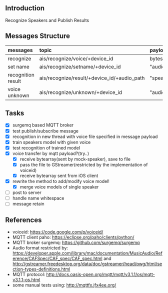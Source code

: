 ## Introduction
Recognize Speakers and Publish Results

## Messages Structure
| messages           |                          topic         |        payload    |
|:-------------------|:---------------------------------------|:------------------|
| recognize          | ais/recognize/voice/+device_id         | bytes of voice    |
| set name           | ais/recognize/setname/+device_id       | "audio_path=name" |
| recognition result | ais/recognize/result/+device_id/+audio_path  | "speaker_name"    |
| voice unknown      | ais/recognize/unknown/+device_id | "audio_path"      |

## Tasks
- [x] surgemq based MQTT broker
- [x] test publish/subscribe message
- [x] recognition in new thread with voice file specified in message payload
- [x] train speakers model with given voice
- [x] test recognition of trained model
- [x] voice transfer by mqtt payload?(try..)
    - [x] receive bytearray(sent by mock-speaker), save to file
    - [x] pass the file to GStreamer(restricted by the implementation of voiceid)
    - [x] receive bytearray sent from iOS client
- [x] rewrite the method to add/modify voice model! 
    - [x] merge voice models of single speaker
- [ ] post to server
- [ ] handle name whitespace
- [ ] message retain

## References
* voiceid: https://code.google.com/p/voiceid/
* MQTT client paho: https://eclipse.org/paho/clients/python/
* MQTT broker surgemq: https://github.com/surgemq/surgemq
* Audio format restricted by: https://developer.apple.com/library/mac/documentation/MusicAudio/Reference/CAFSpec/CAF_spec/CAF_spec.html and http://gstreamer.freedesktop.org/data/doc/gstreamer/head/pwg/html/section-types-definitions.html
* MQTT protocol: http://docs.oasis-open.org/mqtt/mqtt/v3.1.1/os/mqtt-v3.1.1-os.html
* some manual tests using: http://mqttfx.jfx4ee.org/ 
